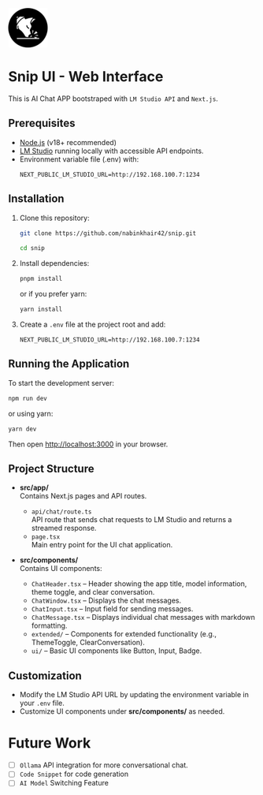 <img src="./src/app/icon.svg" width="80px" height="80px">

# Snip UI - Web Interface
This is AI Chat APP bootstraped with `LM Studio API` and `Next.js`.


## Prerequisites

- [Node.js](https://nodejs.org/) (v18+ recommended)
- [LM Studio](https://lmstudio.ai/) running locally with accessible API endpoints.
- Environment variable file (.env) with:
  ```env
  NEXT_PUBLIC_LM_STUDIO_URL=http://192.168.100.7:1234
  ```

## Installation

1. Clone this repository:
   ```bash
   git clone https://github.com/nabinkhair42/snip.git
   ```
   ```bash
   cd snip
   ```

2. Install dependencies:
   ```bash
   pnpm install
   ```
   or if you prefer yarn:
   ```bash
   yarn install
   ```

3. Create a `.env` file at the project root and add:
   ```env
   NEXT_PUBLIC_LM_STUDIO_URL=http://192.168.100.7:1234
   ```

## Running the Application

To start the development server:
```bash
npm run dev
```
or using yarn:
```bash
yarn dev
```

Then open [http://localhost:3000](http://localhost:3000) in your browser.


## Project Structure

- **src/app/**  
  Contains Next.js pages and API routes.
  - `api/chat/route.ts`  
    API route that sends chat requests to LM Studio and returns a streamed response.
  - `page.tsx`  
    Main entry point for the UI chat application.

- **src/components/**  
  Contains UI components:
  - `ChatHeader.tsx` – Header showing the app title, model information, theme toggle, and clear conversation.
  - `ChatWindow.tsx` – Displays the chat messages.
  - `ChatInput.tsx` – Input field for sending messages.
  - `ChatMessage.tsx` – Displays individual chat messages with markdown formatting.
  - `extended/` – Components for extended functionality (e.g., ThemeToggle, ClearConversation).
  - `ui/` – Basic UI components like Button, Input, Badge.

## Customization

- Modify the LM Studio API URL by updating the environment variable in your `.env` file.
- Customize UI components under **src/components/** as needed.


# Future Work
- [ ] `Ollama` API integration for more conversational chat.
- [ ] `Code Snippet` for code generation
- [ ] `AI Model` Switching Feature

